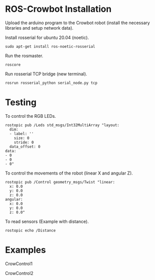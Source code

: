 # ROS-Crowbot Installation
Upload the arduino program to the Crowbot robot (install the necessary libraries and setup network data).

Install rosserial for ubuntu 20.04 (noetic).
```
sudo apt-get install ros-noetic-rosserial
```
Run the rosmaster.
```
roscore
```
Run rosserial TCP bridge (new terminal).
```
rosrun rosserial_python serial_node.py tcp
```
# Testing
To control the RGB LEDs.
```
rostopic pub /Leds std_msgs/Int32MultiArray "layout:
  dim:
  - label: ''
    size: 0
    stride: 0
  data_offset: 0
data:
- 0
- 0
- 0"
```
To control the movements of the robot (linear X and angular Z).
```
rostopic pub /Control geometry_msgs/Twist "linear:
  x: 0.0
  y: 0.0
  z: 0.0
angular:
  x: 0.0
  y: 0.0
  z: 0.0"
```
To read sensors (Example with distance).
```
rostopic echo /Distance
```
# Examples
CrowControl1

CrowControl2

